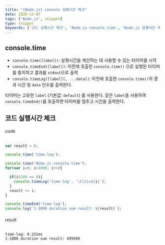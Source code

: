 ```yaml
---
title: "[Node.js] console 실행시간 체크"
date: 2020-12-07
tags: ['Node.js', snippet]
type: snippet
keywords: ['코드 실행시간 체크', 'Node.js console.time', 'Node.js 실행시간 체크']
---
```



## console.time

- `console.time([label])`: 실행시간을 계산하는 데 사용할 수 있는 타이머를 시작 
- `console.timeEnd([label])`: 이전에 호출한 `console.time()` 으로 실행된 타이머를 중지하고 결과를 `stdout`으로 출력
- `console.timeLog([label][, ...data])`: 이전에 호출한 `console.time()`의 경과 시간 및 `data` 인수를 출력한다.

타이머는 고유한 `label` (기본값: `default`) 를 사용한다. 같은 `label`을 사용하여 `console.timeEnd()`를 호출하면 타이머를 멈추고 시간을 출력한다. 


## 코드 실행시간 체크

###### code

```js
var result = 0;

console.time('time-log');

console.time('Node.js console.time');
for(var i=0; i<1000; i++){

  if(i%100 == 0){
    console.timeLog('time-log', `\t\ti=${i}`);
  }
  result += i;
}

console.timeEnd('time-log');
console.log(`1-1000 duration sum result: ${result}`);
```

###### result

```shell
time-log: 0.231ms
1-1000 duration sum result: 499500
```